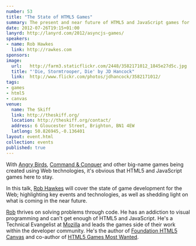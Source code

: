 ```yaml
---
number: 53
title: "The State of HTML5 Games"
summary: The present and near future of HTML5 and JavaScript games for the Web.
date: 2012-07-26T19:15+01:00
lanyrd: http://lanyrd.com/2012/asyncjs-games/
speakers:
- name: Rob Hawkes
  link: http://rawkes.com
sponsors:
image:
  url:   http://farm3.staticflickr.com/2448/3582171012_1845e27d5c.jpg
  title: "'Die, Stormtrooper, Die' by JD Hancock"
  link:  http://www.flickr.com/photos/jdhancock/3582171012/
tags:
- games
- html5
- canvas
venue:
  name: The Skiff
  link: http://theskiff.org/
  location: http://theskiff.org/contact/
  address: 6 Gloucester Street, Brighton, BN1 4EW
  latlong: 50.826945,-0.136401
layout: event.html
collection: events
published: true
---
```


With [Angry Birds][#angrybirds], [Command & Conquer][#command] and other big-name games being created using Web technologies, it's obvious that HTML5 and JavaScript games here to stay.

In this talk, [Rob Hawkes][#rob] will cover the state of game development for the Web; highlighting key events and technologies, as well as shedding light on what is coming in the near future.

[Rob][#robtwitter] thrives on solving problems through code. He has an addiction to visual programming and can't get enough of HTML5 and JavaScript. He's a Technical Evangelist at [Mozilla][#mozilla] and leads the games side of their work within the developer community. He's the author of [Foundation HTML5 Canvas][#canvas] and co-author of [HTML5 Games Most Wanted][#mostwanted].

[#angrybirds]: https://www.rovio.com/index.php?page=angry-birds/
[#command]: http://www.adityaravishankar.com/projects/games/command-and-conquer/
[#rob]: http://rawkes.com
[#robtwitter]: http://twitter.com/robhawkes
[#mozilla]: http://www.mozilla.org
[#canvas]: http://rawkes.com/foundationcanvas
[#mostwanted]: http://www.amazon.co.uk/HTML5-Games-Most-Wanted-Kuryanovich/dp/1430239786/
